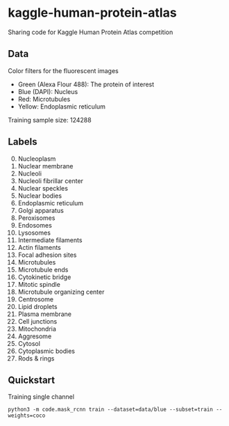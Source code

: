 # kaggle-human-protein-atlas
Sharing code for Kaggle Human Protein Atlas competition

## Data
Color filters for the fluorescent images

  * Green (Alexa Flour 488): The protein of interest
  * Blue (DAPI): Nucleus
  * Red: Microtubules
  * Yellow: Endoplasmic reticulum

Training sample size: 124288

## Labels
  0.   Nucleoplasm
  1.   Nuclear membrane
  2.   Nucleoli
  3.   Nucleoli fibrillar center
  4.   Nuclear speckles
  5.   Nuclear bodies
  6.   Endoplasmic reticulum
  7.   Golgi apparatus
  8.   Peroxisomes
  9.   Endosomes
  10.  Lysosomes
  11.  Intermediate filaments
  12.  Actin filaments
  13.  Focal adhesion sites
  14.  Microtubules
  15.  Microtubule ends
  16.  Cytokinetic bridge
  17.  Mitotic spindle
  18.  Microtubule organizing center
  19.  Centrosome
  20.  Lipid droplets
  21.  Plasma membrane
  22.  Cell junctions
  23.  Mitochondria
  24.  Aggresome
  25.  Cytosol
  26.  Cytoplasmic bodies
  27.  Rods & rings

## Quickstart
Training single channel

`python3 -m code.mask_rcnn train --dataset=data/blue --subset=train --weights=coco`
